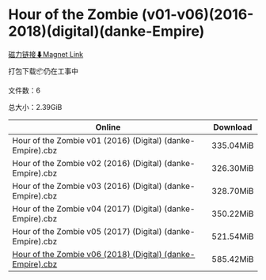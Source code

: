 # Hour of the Zombie (v01-v06)(2016-2018)(digital)(danke-Empire)

[磁力链接⬇Magnet Link](magnet:?xt=urn:btih:771776275867154f7181b21686c4e2bd22a8f570&dn=Hour%20of%20the%20Zombie%20%28v01-v06%29%282016-2018%29%28digital%29%28danke-Empire%29)

打包下载📦仍在工事中

文件数：6

总大小：2.39GiB

Online | Download
--- | ---
Hour of the Zombie v01 (2016) (Digital) (danke-Empire).cbz | 335.04MiB
Hour of the Zombie v02 (2016) (Digital) (danke-Empire).cbz | 326.30MiB
Hour of the Zombie v03 (2016) (Digital) (danke-Empire).cbz | 328.70MiB
Hour of the Zombie v04 (2017) (Digital) (danke-Empire).cbz | 350.22MiB
Hour of the Zombie v05 (2017) (Digital) (danke-Empire).cbz | 521.54MiB
[Hour of the Zombie v06 (2018) (Digital) (danke-Empire).cbz](https://github.com/alicewish/markdown/blob/master/comic/Hour-of-Zombie-v06-2018-Digital-danke-Empire-cbz.md) | 585.42MiB